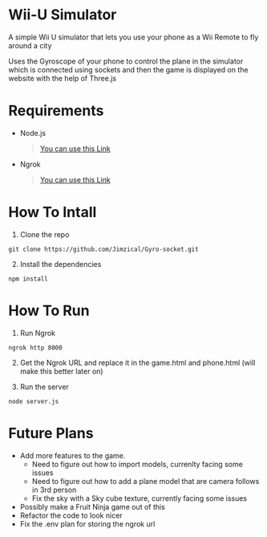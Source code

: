# Wii-U Simulator
A simple Wii U simulator that lets you use your phone as a Wii Remote to  fly around a city

Uses the Gyroscope of your phone to control the plane in the simulator which is connected using sockets and then the game is displayed on the website with the help of Three.js

# Requirements
- Node.js
  > [You can use this Link](https://nodejs.org/en/download)
- Ngrok
  > [You can use this Link](https://ngrok.com/download)

# How To Intall
1. Clone the repo
```
git clone https://github.com/Jimzical/Gyro-socket.git
```

2. Install the dependencies
```
npm install
```


# How To Run

1. Run Ngrok
```
ngrok http 8000
```

2. Get the Ngrok URL and replace it in the game.html and phone.html (will make this better later on)

3. Run the server
```
node server.js
```





# Future Plans
- Add more features to the game.
  - Need to figure out how to import models, currenlty facing some issues
  - Need to figure out how to add a plane model that are camera follows in 3rd person
  - Fix the sky with a Sky cube texture, currently facing some issues
- Possibly make a Fruit Ninja game out of this
- Refactor the code to look nicer
- Fix the .env plan for storing the ngrok url
